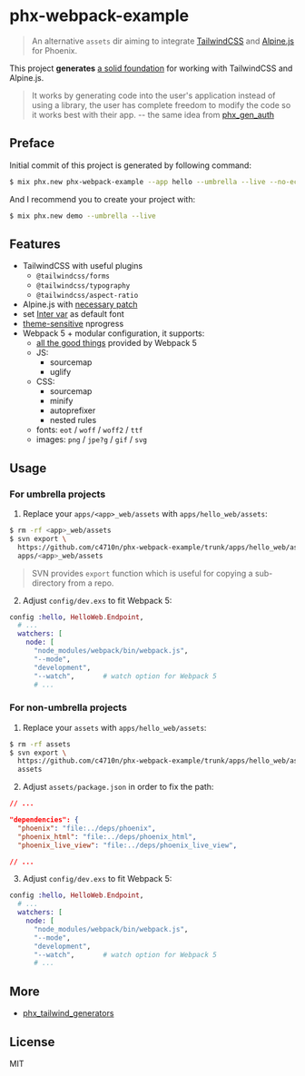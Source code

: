 # phx-webpack-example

> An alternative `assets` dir aiming to integrate [TailwindCSS](https://tailwindcss.com/) and [Alpine.js](https://github.com/alpinejs/alpine) for Phoenix.

This project **generates** [a solid foundation](https://github.com/c4710n/phx-webpack-example/tree/master/apps/hello_web/assets) for working with TailwindCSS and Alpine.js.

> It works by generating code into the user's application instead of using a library, the user has complete freedom to modify the code so it works best with their app.
> -- the same idea from [phx_gen_auth](https://github.com/aaronrenner/phx_gen_auth)

## Preface

Initial commit of this project is generated by following command:

```sh
$ mix phx.new phx-webpack-example --app hello --umbrella --live --no-ecto
```

And I recommend you to create your project with:

```sh
$ mix phx.new demo --umbrella --live
```

## Features

- TailwindCSS with useful plugins
  - `@tailwindcss/forms`
  - `@tailwindcss/typography`
  - `@tailwindcss/aspect-ratio`
- Alpine.js with [necessary patch](https://github.com/c4710n/phx-webpack-example/blob/2eac11c8d18247088b80109bb46847a4138fc25d/apps/hello_web/assets/js/index.js#L16)
- set [Inter var](https://rsms.me/inter/) as default font
- [theme-sensitive](https://github.com/c4710n/phx-webpack-example/blob/2eac11c8d18247088b80109bb46847a4138fc25d/apps/hello_web/assets/css/custom-nprogress.css#L7) nprogress
- Webpack 5 + modular configuration, it supports:
  - [all the good things](https://webpack.js.org/blog/2020-10-10-webpack-5-release/) provided by Webpack 5
  - JS:
    - sourcemap
    - uglify
  - CSS:
    - sourcemap
    - minify
    - autoprefixer
    - nested rules
  - fonts: `eot` / `woff` / `woff2` / `ttf`
  - images: `png` / `jpe?g` / `gif` / `svg`

## Usage

### For umbrella projects

1. Replace your `apps/<app>_web/assets` with `apps/hello_web/assets`:

```sh
$ rm -rf <app>_web/assets
$ svn export \
  https://github.com/c4710n/phx-webpack-example/trunk/apps/hello_web/assets \
  apps/<app>_web/assets
```

> SVN provides `export` function which is useful for copying a sub-directory from a repo.

2. Adjust `config/dev.exs` to fit Webpack 5:

```ex
config :hello, HelloWeb.Endpoint,
  # ...
  watchers: [
    node: [
      "node_modules/webpack/bin/webpack.js",
      "--mode",
      "development",
      "--watch",       # watch option for Webpack 5
      # ...
```

### For non-umbrella projects

1. Replace your `assets` with `apps/hello_web/assets`:

```sh
$ rm -rf assets
$ svn export \
  https://github.com/c4710n/phx-webpack-example/trunk/apps/hello_web/assets \
  assets
```

2. Adjust `assets/package.json` in order to fix the path:

```json
// ...

"dependencies": {
  "phoenix": "file:../deps/phoenix",
  "phoenix_html": "file:../deps/phoenix_html",
  "phoenix_live_view": "file:../deps/phoenix_live_view",

// ...
```

3. Adjust `config/dev.exs` to fit Webpack 5:

```ex
config :hello, HelloWeb.Endpoint,
  # ...
  watchers: [
    node: [
      "node_modules/webpack/bin/webpack.js",
      "--mode",
      "development",
      "--watch",       # watch option for Webpack 5
      # ...
```

## More

- [phx_tailwind_generators](https://github.com/wintermeyer/phx_tailwind_generators)

## License

MIT
